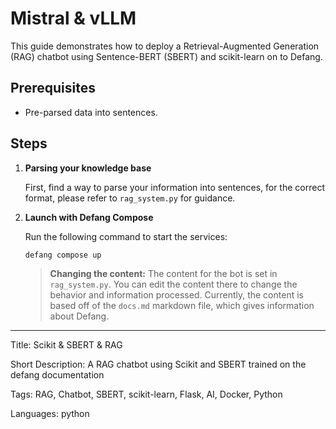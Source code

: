 # Mistral & vLLM

This guide demonstrates how to deploy a Retrieval-Augmented Generation (RAG) chatbot using Sentence-BERT (SBERT) and scikit-learn on to Defang.

## Prerequisites

- Pre-parsed data into sentences.

## Steps

1. **Parsing your knowledge base**

   First, find a way to parse your information into sentences, for the correct format, please refer to `rag_system.py` for guidance.

2. **Launch with Defang Compose**

   Run the following command to start the services:

   ```bash
   defang compose up
   ```

   > **Changing the content:** The content for the bot is set in `rag_system.py`. You can edit the content there to change the behavior and information processed. Currently, the content is based off of the `docs.md` markdown file, which gives information about Defang.

---

Title: Scikit & SBERT & RAG

Short Description: A RAG chatbot using Scikit and SBERT trained on the defang documentation

Tags: RAG, Chatbot, SBERT, scikit-learn, Flask, AI, Docker, Python

Languages: python
